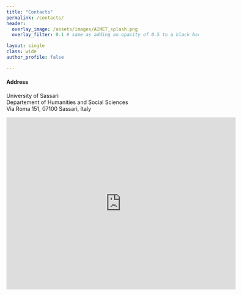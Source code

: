 ```yaml
---
title: "Contacts"
permalink: /contacts/
header:
  overlay_image: /assets/images/AIMET_splash.png
  overlay_filter: 0.1 # same as adding an opacity of 0.5 to a black background

layout: single
class: wide
author_profile: false

---
```


#### Address
University of Sassari <br>
Departement of Humanities and Social Sciences<br>
Via Roma 151, 07100 Sassari, Italy

<iframe src="https://www.google.com/maps/embed?pb=!1m14!1m8!1m3!1d959.7502270567741!2d8.5700658!3d40.7190845!3m2!1i1024!2i768!4f13.1!3m3!1m2!1s0x12dc6154ffb9c037%3A0x27adce6624a76ff2!2sUniversita%20degli%20Studi%20di%20Sassari%20-%20Dipartimento%20di%20Scienze%20Umanistiche%20e%20Sociali!5e1!3m2!1sit!2sit!4v1673876035432!5m2!1sit!2sit" width="600" height="450" style="border:0;" allowfullscreen="" loading="lazy" referrerpolicy="no-referrer-when-downgrade"></iframe>
